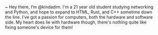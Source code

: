 ~ Hey there, I’m @kindadim. I'm a 21 year old student studying networking and Python,
  and hope to expand to HTML, Rust, and C++ sometime down the line. I’ve got a passion
  for computers, both the hardware and software side. My heart does lie with hardware 
  though, there's nothing quite like fixing someone's device for them!
